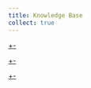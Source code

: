 ```yaml
---
title: Knowledge Base
collect: true
---
```


[+-](knowledge/packages.md#:embed)

[+-](knowledge/glossary.md#:embed)

[+-](knowledge/faq.md#:embed)
